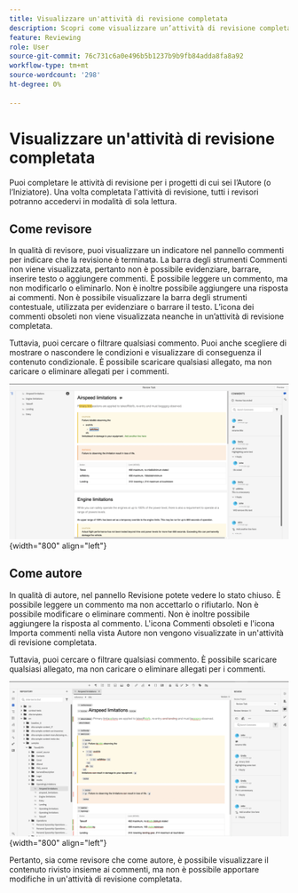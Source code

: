 ```yaml
---
title: Visualizzare un'attività di revisione completata
description: Scopri come visualizzare un’attività di revisione completata come revisore o autore in AEM Guides.
feature: Reviewing
role: User
source-git-commit: 76c731c6a0e496b5b1237b9b9fb84adda8fa8a92
workflow-type: tm+mt
source-wordcount: '298'
ht-degree: 0%

---
```


# Visualizzare un&#39;attività di revisione completata

Puoi completare le attività di revisione per i progetti di cui sei l’Autore (o l’Iniziatore). Una volta completata l&#39;attività di revisione, tutti i revisori potranno accedervi in modalità di sola lettura.

## Come revisore

In qualità di revisore, puoi visualizzare un indicatore nel pannello commenti per indicare che la revisione è terminata. La barra degli strumenti Commenti non viene visualizzata, pertanto non è possibile evidenziare, barrare, inserire testo o aggiungere commenti. È possibile leggere un commento, ma non modificarlo o eliminarlo. Non è inoltre possibile aggiungere una risposta ai commenti. Non è possibile visualizzare la barra degli strumenti contestuale, utilizzata per evidenziare o barrare il testo. L’icona dei commenti obsoleti non viene visualizzata neanche in un’attività di revisione completata.

Tuttavia, puoi cercare o filtrare qualsiasi commento. Puoi anche scegliere di mostrare o nascondere le condizioni e visualizzare di conseguenza il contenuto condizionale. È possibile scaricare qualsiasi allegato, ma non caricare o eliminare allegati per i commenti.

![](images/complete-task-reviewer.png){width="800" align="left"}


## Come autore

In qualità di autore, nel pannello Revisione potete vedere lo stato chiuso. È possibile leggere un commento ma non accettarlo o rifiutarlo. Non è possibile modificare o eliminare commenti. Non è inoltre possibile aggiungere la risposta al commento. L&#39;icona Commenti obsoleti e l&#39;icona Importa commenti nella vista Autore non vengono visualizzate in un&#39;attività di revisione completata.

Tuttavia, puoi cercare o filtrare qualsiasi commento. È possibile scaricare qualsiasi allegato, ma non caricare o eliminare allegati per i commenti.

![](images/completed-task-author.png){width="800" align="left"}

Pertanto, sia come revisore che come autore, è possibile visualizzare il contenuto rivisto insieme ai commenti, ma non è possibile apportare modifiche in un&#39;attività di revisione completata.
